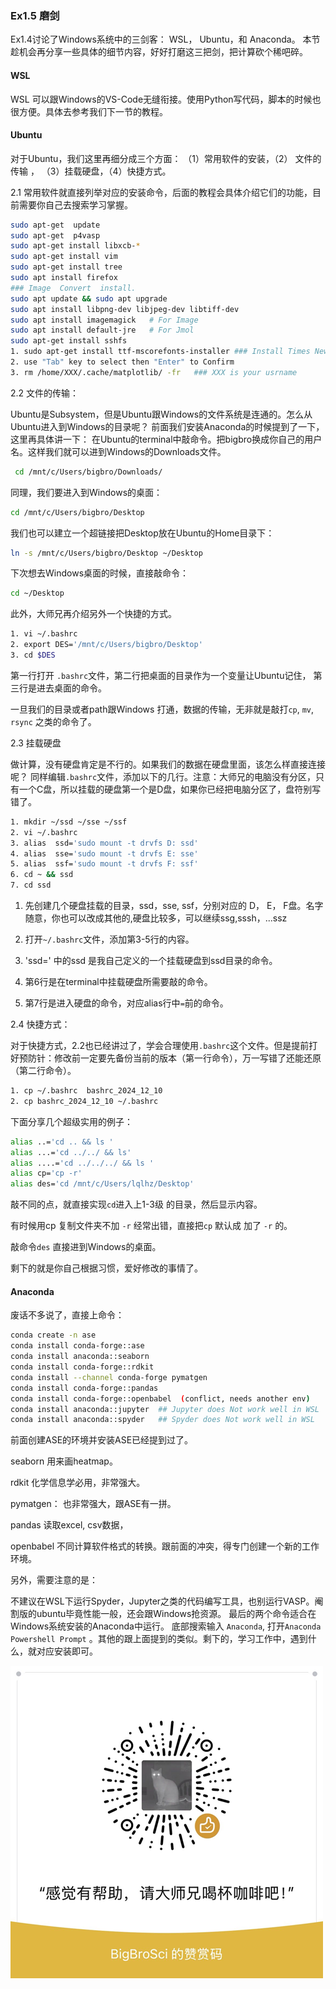 ### Ex1.5 磨剑



Ex1.4讨论了Windows系统中的三剑客： WSL， Ubuntu，和 Anaconda。 本节趁机会再分享一些具体的细节内容，好好打磨这三把剑，把计算砍个稀吧碎。 


#### WSL 

WSL 可以跟Windows的VS-Code无缝衔接。使用Python写代码，脚本的时候也很方便。具体去参考我们下一节的教程。


#### Ubuntu

对于Ubuntu，我们这里再细分成三个方面： （1）常用软件的安装，（2）  文件的传输 ， （3）挂载硬盘，（4）快捷方式。

2.1 常用软件就直接列举对应的安装命令，后面的教程会具体介绍它们的功能，目前需要你自己去搜索学习掌握。

```bash
sudo apt-get  update 
sudo apt-get  p4vasp
sudo apt-get install libxcb-* 
sudo apt-get install vim
sudo apt-get install tree
sudo apt install firefox
### Image  Convert  install.
sudo apt update && sudo apt upgrade
sudo apt install libpng-dev libjpeg-dev libtiff-dev
sudo apt install imagemagick   # For Image
sudo apt install default-jre   # For Jmol 
sudo apt-get install sshfs
1. sudo apt-get install ttf-mscorefonts-installer ### Install Times New-Roman in Ubuntu
2. use "Tab" key to select then "Enter" to Confirm
3. rm /home/XXX/.cache/matplotlib/ -fr   ### XXX is your usrname 
```

2.2 文件的传输：

Ubuntu是Subsystem，但是Ubuntu跟Windows的文件系统是连通的。怎么从Ubuntu进入到Windows的目录呢？ 前面我们安装Anaconda的时候提到了一下，这里再具体讲一下： 在Ubuntu的terminal中敲命令。把bigbro换成你自己的用户名。这样我们就可以进到Windows的Downloads文件。

```bash 
 cd /mnt/c/Users/bigbro/Downloads/
```

同理，我们要进入到Windows的桌面：

```bash 
cd /mnt/c/Users/bigbro/Desktop
```

我们也可以建立一个超链接把Desktop放在Ubuntu的Home目录下：

```bash 
ln -s /mnt/c/Users/bigbro/Desktop ~/Desktop
```

下次想去Windows桌面的时候，直接敲命令：

```bash
cd ~/Desktop
```

此外，大师兄再介绍另外一个快捷的方式。

```bash 
1. vi ~/.bashrc	
2. export DES='/mnt/c/Users/bigbro/Desktop'
3. cd $DES
```

第一行打开 `.bashrc`文件，第二行把桌面的目录作为一个变量让Ubuntu记住， 第三行是进去桌面的命令。

一旦我们的目录或者path跟Windows 打通，数据的传输，无非就是敲打`cp`, `mv`, `rsync` 之类的命令了。



2.3 挂载硬盘

做计算，没有硬盘肯定是不行的。如果我们的数据在硬盘里面，该怎么样直接连接呢？ 同样编辑`.bashrc`文件，添加以下的几行。注意：大师兄的电脑没有分区，只有一个C盘，所以挂载的硬盘第一个是D盘，如果你已经把电脑分区了，盘符别写错了。



```bash 
1. mkdir ~/ssd ~/sse ~/ssf 
2. vi ~/.bashrc
3. alias  ssd='sudo mount -t drvfs D: ssd'
4. alias  sse='sudo mount -t drvfs E: sse'
5. alias  ssf='sudo mount -t drvfs F: ssf'
6. cd ~ && ssd 
7. cd ssd 
```

1. 先创建几个硬盘挂载的目录，ssd，sse,  ssf，分别对应的 D， E， F盘。名字随意，你也可以改成其他的,硬盘比较多，可以继续ssg,sssh，...ssz

2. 打开`~/.bashrc`文件，添加第3-5行的内容。

3. 'ssd=' 中的ssd 是我自己定义的一个挂载硬盘到ssd目录的命令。

4. 第6行是在terminal中挂载硬盘所需要敲的命令。 

5. 第7行是进入硬盘的命令，对应alias行中`=`前的命令。

   

2.4 快捷方式：

对于快捷方式，2.2也已经讲过了，学会合理使用`.bashrc`这个文件。但是提前打好预防针：修改前一定要先备份当前的版本（第一行命令），万一写错了还能还原（第二行命令）。

```bash 
1. cp ~/.bashrc  bashrc_2024_12_10
2. cp bashrc_2024_12_10 ~/.bashrc
```

下面分享几个超级实用的例子：

```bash
alias ..='cd .. && ls '
alias ...='cd ../../ && ls'
alias ....='cd ../../../ && ls '
alias cp='cp -r'
alias des='cd /mnt/c/Users/lqlhz/Desktop'
```

敲不同的点，就直接实现`cd`进入上1-3级 的目录，然后显示内容。

有时候用cp 复制文件夹不加 `-r` 经常出错，直接把`cp` 默认成 加了 `-r` 的。

敲命令`des` 直接进到Windows的桌面。

剩下的就是你自己根据习惯，爱好修改的事情了。


####  Anaconda 

废话不多说了，直接上命令：

```bash 
conda create -n ase 
conda install conda-forge::ase
conda install anaconda::seaborn
conda install conda-forge::rdkit
conda install --channel conda-forge pymatgen
conda install conda-forge::pandas
conda install conda-forge::openbabel  (conflict, needs another env)
conda install anaconda::jupyter  ## Jupyter does Not work well in WSL
conda install anaconda::spyder   ## Spyder does Not work well in WSL
```

前面创建ASE的环境并安装ASE已经提到过了。

seaborn 用来画heatmap。 

rdkit 化学信息学必用，非常强大。

pymatgen： 也非常强大，跟ASE有一拼。

pandas 读取excel, csv数据，

openbabel 不同计算软件格式的转换。跟前面的冲突，得专门创建一个新的工作环境。

另外，需要注意的是：

不建议在WSL下运行Spyder，Jupyter之类的代码编写工具，也别运行VASP。阉割版的ubuntu毕竟性能一般，还会跟Windows抢资源。 最后的两个命令适合在Windows系统安装的Anaconda中运行。 底部搜索输入 `Anaconda`, 打开`Anaconda Powershell Prompt` 。其他的跟上面提到的类似。剩下的，学习工作中，遇到什么，就对应安装即可。


![Tip Code](figs/Tip_Code.png)
